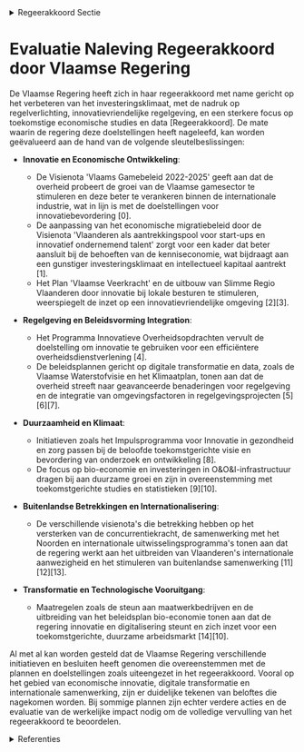 

<details>
        <summary>Regeerakkoord Sectie </summary>
        <p>4.1 Uitdagingen en visie: We spelen beter in op de noden van een gunstig investeringsklimaat en gaan resoluut voor minder regeldruk en innovatievriendelijke regelgeving. Om onze beslissingen voor de Vlaamse economie beter te onderbouwen zetten we sterker in op toekomststudies en macro-economische statis-tieken en data over Vlaanderen. We zetten Vlaanderen als welvarende natie, waar het goed wonen, werken, ondernemen en leven is, nog meer “in the picture”. </p>
        </details> 

# Evaluatie Naleving Regeerakkoord door Vlaamse Regering

De Vlaamse Regering heeft zich in haar regeerakkoord met name gericht op het verbeteren van het investeringsklimaat, met de nadruk op regelverlichting, innovatievriendelijke regelgeving, en een sterkere focus op toekomstige economische studies en data [Regeerakkoord]. De mate waarin de regering deze doelstellingen heeft nageleefd, kan worden geëvalueerd aan de hand van de volgende sleutelbeslissingen:

- **Innovatie en Economische Ontwikkeling**: 
  - De Visienota 'Vlaams Gamebeleid 2022-2025' geeft aan dat de overheid probeert de groei van de Vlaamse gamesector te stimuleren en deze beter te verankeren binnen de internationale industrie, wat in lijn is met de doelstellingen voor innovatiebevordering \[0\].
  - De aanpassing van het economische migratiebeleid door de Visienota 'Vlaanderen als aantrekkingspool voor start-ups en innovatief ondernemend talent' zorgt voor een kader dat beter aansluit bij de behoeften van de kenniseconomie, wat bijdraagt aan een gunstiger investeringsklimaat en intellectueel kapitaal aantrekt \[1\].
  - Het Plan 'Vlaamse Veerkracht' en de uitbouw van Slimme Regio Vlaanderen door innovatie bij lokale besturen te stimuleren, weerspiegelt de inzet op een innovatievriendelijke omgeving \[2\]\[3\].

- **Regelgeving en Beleidsvorming Integration**: 
  - Het Programma Innovatieve Overheidsopdrachten vervult de doelstelling om innovatie te gebruiken voor een efficiëntere overheidsdienstverlening \[4\].
  - De beleidsplannen gericht op digitale transformatie en data, zoals de Vlaamse Waterstofvisie en het Klimaatplan, tonen aan dat de overheid streeft naar geavanceerde benaderingen voor regelgeving en de integratie van omgevingsfactoren in regelgevingsprojecten \[5\]\[6\]\[7\].

- **Duurzaamheid en Klimaat**: 
  - Initiatieven zoals het Impulsprogramma voor Innovatie in gezondheid en zorg passen bij de beloofde toekomstgerichte visie en bevordering van onderzoek en ontwikkeling \[8\].
  - De focus op bio-economie en investeringen in O&O&I-infrastructuur dragen bij aan duurzame groei en zijn in overeenstemming met toekomstgerichte studies en statistieken \[9\]\[10\].

- **Buitenlandse Betrekkingen en Internationalisering**: 
  - De verschillende visienota's die betrekking hebben op het versterken van de concurrentiekracht, de samenwerking met het Noorden en internationale uitwisselingsprogramma's tonen aan dat de regering werkt aan het uitbreiden van Vlaanderen's internationale aanwezigheid en het stimuleren van buitenlandse samenwerking \[11\]\[12\]\[13\].

- **Transformatie en Technologische Vooruitgang**: 
  - Maatregelen zoals de steun aan maatwerkbedrijven en de uitbreiding van het beleidsplan bio-economie tonen aan dat de regering innovatie en digitalisering steunt en zich inzet voor een toekomstgerichte, duurzame arbeidsmarkt \[14\]\[10\].

Al met al kan worden gesteld dat de Vlaamse Regering verschillende initiatieven en besluiten heeft genomen die overeenstemmen met de plannen en doelstellingen zoals uiteengezet in het regeerakkoord. Vooral op het gebied van economische innovatie, digitale transformatie en internationale samenwerking, zijn er duidelijke tekenen van beloftes die nagekomen worden. Bij sommige plannen zijn echter verdere acties en de evaluatie van de werkelijke impact nodig om de volledige vervulling van het regeerakkoord te beoordelen.

<details>
        <summary> Referenties</summary>
        **[\[0\]](http://themis.vlaanderen.be/id/nieuwsbrief-info/6239D21E6BB7B593CFC18D9F)** : **(2022-03-25)** Visienota 'Vlaams Gamebeleid 2022-2025'   De Vlaamse Regering keurt de  ​visienota 'Vlaams Gamebeleid 2022-2025' goed. De visienota vormt het startpunt voor het Vlaams gamebeleid van de komende vier j... 

**[\[1\]](http://themis.vlaanderen.be/id/resource/58142f00-4928-11ec-94bb-99a9d1e168fe)** : **(2020-07-10)** Visienota 'Vlaanderen als aantrekkingspool voor start-ups en innovatief ondernemend talent'   De wet van 19 februari 1965 over de uitoefening van zelfstandige beroepsactiviteiten door vreemdelingen re... 

**[\[2\]](http://themis.vlaanderen.be/id/nieuwsbrief-info/60B768D8364ED90008000645)** : **(2021-06-04)** Plan Vlaamse Veerkracht: Uitbouw Slimme Regio Vlaanderen door samenbrengen innovatiecapaciteit ondernemingen en stimuleren implementatie en kennisopbouw bij lokale besturen Uitbouw Slimme Regio Vlaand... 

**[\[3\]]** : **(2020-07-17)** Uitbouw van Slimme Regio Vlaanderen 

**[\[4\]](http://themis.vlaanderen.be/id/nieuwsbrief-info/63A0861DDBF1CAE8110218F4)** : **(2022-12-23)** Verderzetting van het Programma Innovatieve Overheidsopdrachten als regulier innovatie-instrument binnen de VLAIO-werking 

**[\[5\]](http://themis.vlaanderen.be/id/resource/d89bb230-4926-11ec-94bb-99a9d1e168fe)** : **(2020-11-13)** Vlaamse Waterstofvisie “Europese koploper via duurzame innovatie” 

**[\[6\]](http://themis.vlaanderen.be/id/nieuwsbrief-info/61855E51364ED900080008BC)** : **(2021-11-05)** Visienota 'Bijkomende maatregelen Klimaat'   Al in het najaar van 2019 heeft de Vlaamse Regering een Vlaams Energie- en Klimaatplan 2021-2030 opgesteld, met een ambitie van -35% reductie van broeikasg... 

**[\[7\]](http://themis.vlaanderen.be/id/nieuwsbrief-info/6230A3676BB7B593CFC189BC)** : **(2022-03-18)** Bekrachtiging Vlaamse datastrategie   ​Voor een goede en efficiënte werking heeft de Vlaamse overheid nood aan een goed onderbouwde datastrategie. Data speelt namelijk een belangrijke ondersteunende r... 

**[\[8\]](http://themis.vlaanderen.be/id/nieuwsbrief-info/60C9DF1F364ED90008000416)** : **(2021-06-18)** Plan Vlaamse Veerkracht: Impulsprogramma - Innovatie in gezondheid en zorg Visienota ‘‘Vlaanderen sterk in onderzoek en innovatie voor gezondheid en zorg”  De Vlaamse Regering keurt de implementatie v... 

**[\[9\]](http://themis.vlaanderen.be/id/nieuwsbrief-info/60E559B6364ED900080008C6)** : **(2021-07-09)** Plan Vlaamse Veerkracht: Investeringsimpuls in O&O;&I-infrastructuur; (Onderzoek, ontwikkeling en innovatie) in Vlaanderen Investeringsimpuls in O&O;&I-infrastructuur; in Vlaanderen Veertien ontwerpbe... 

**[\[10\]](http://themis.vlaanderen.be/id/nieuwsbrief-info/62693E061C4A193816C2FCAD)** : **(2022-04-29)** Plan Vlaamse Veerkracht: volgende stappen en uitbreiding van het Vlaams beleidsplan bio-economie Volgende stappen en uitbreiding van het Vlaams beleidsplan bio-economie  ​De  beleidsnota Economie, Wet... 

**[\[11\]](http://themis.vlaanderen.be/id/nieuwsbericht/63D900E82E929B312AB5C55B)** : **(2023-02-03)** Visienota ‘Naar een versterkte concurrentiekracht van de Europese Industrie’   Een nieuwe Europese strategie voor de concurrentiekracht is in opbouw. Deze strategie moet onderbouwd worden door een ste... 

**[\[12\]](http://themis.vlaanderen.be/id/resource/8de5ca20-4924-11ec-94bb-99a9d1e168fe)** : **(2021-03-19)** Visienota 'Vlaanderen en het Noorden'   In haar Regeerakkoord 2019-2024 richt de Vlaamse Regering nadrukkelijk de blik op het Noorden. In dit kader   beslist ze de samenwerking met de landen van het N... 

**[\[13\]](http://themis.vlaanderen.be/id/nieuwsbrief-info/627536081C4A193816C30A65)** : **(2022-05-06)** Visienota 'Vlaanderen en het Verenigd Koninkrijk'   ​De Vlaamse Regering hecht haar goedkeuring aan de  visienota 'Vlaanderen en het Verenigd Koninkrijk'. Deze visienota licht toe waarom een blijvende... 

**[\[14\]](http://themis.vlaanderen.be/id/nieuwsbrief-info/60B095B9364ED900080002EA)** : **(2021-05-28)** Plan Vlaamse Veerkracht: dossiernummer 16 Oproep Strategische Transformatie sociale economie ondernemingen Voorontwerp van besluit van de Vlaamse Regering tot vaststelling van de regels voor de toeken... 
        </details> 

